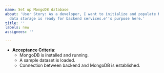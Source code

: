 ```yaml
---
name: Set up MongoDB database
about: 'User Story: As a developer, I want to initialize and populate MongoDB so that
  data storage is ready for backend services.e''s purpose here.'
title: ''
labels: new
assignees: ''

---
```


- **Acceptance Criteria:**  
  - MongoDB is installed and running.  
  - A sample dataset is loaded.  
  - Connection between backend and MongoDB is established.
